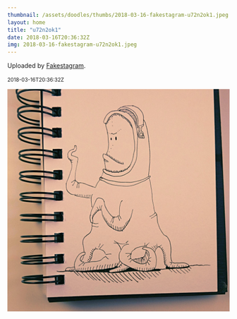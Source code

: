 ```yaml
---
thumbnail: /assets/doodles/thumbs/2018-03-16-fakestagram-u72n2ok1.jpeg
layout: home
title: "u72n2ok1"
date: 2018-03-16T20:36:32Z
img: 2018-03-16-fakestagram-u72n2ok1.jpeg
---
```


Uploaded by [Fakestagram](https://github.com/opyate/fakestagram).

<small>2018-03-16T20:36:32Z</small>

![Uploaded by Fakestagram](2018-03-16-fakestagram-u72n2ok1.jpeg)
